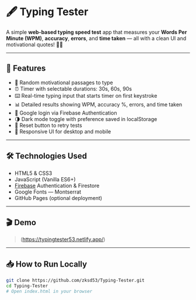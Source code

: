 # 🖋️ Typing Tester

A simple **web-based typing speed test** app that measures your **Words Per Minute (WPM)**, **accuracy**, **errors**, and **time taken** — all with a clean UI and motivational quotes! 🚀✨

---

## 🚀 Features

- 🎯 Random motivational passages to type
- ⏰ Timer with selectable durations: 30s, 60s, 90s
- ⌨️ Real-time typing input that starts timer on first keystroke
- 📊 Detailed results showing WPM, accuracy %, errors, and time taken
- 🔐 Google login via Firebase Authentication
- 🌗 Dark mode toggle with preference saved in localStorage
- 🔄 Reset button to retry tests
- 📱 Responsive UI for desktop and mobile

---

## 🛠️ Technologies Used

- HTML5 & CSS3
- JavaScript (Vanilla ES6+)
- [Firebase](https://firebase.google.com/) Authentication & Firestore
- Google Fonts — Montserrat
- GitHub Pages (optional deployment)

---

## 🎬 Demo

> (https://typingtester53.netlify.app/) 

---

## 📥 How to Run Locally

```bash
git clone https://github.com/zksd53/Typing-Tester.git
cd Typing-Tester
# Open index.html in your browser
